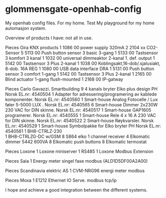 glommensgate-openhab-config
===========================

My openhab config files. For my home.
Test
My playground for my home automasjon system.

Overview of products I have: not all in use.

Pieces  Gira KNX products
1       1086 00 power supply 320mA
2       2104 xx CO2-Sensor
5       5113 00 Push button sensor 3 basic 3-gang
1       5133 00 Tastsensor 3 komfort 3 kanal
1       1032 00 universal dimmeaktor 2-kanal 1. def. output
1       5142 00 Tastsensor 3 Plus 2-kanal
1       1038 00 Koblingsakt,16-dob/.sjalusiakt, 8-dob. 16A REG
1       1080 00 USB data interface DRA
1       5131 00 Push button sensor 3 comfort 1-gang
1       5142 00 Tastsensor 3 Plus 2-kanal
1       2165 00 Blind actuator 1-gang flush-mounted
1       2168 00 IP-gatway
  
Pieces  Carlo Gavazzi. Smartbuilding
9       4 kanals bryter Elko plus design PH Norsk                           EL.nr: 4540504
1       Adapter for adressering/programering av kablede komponenter. Norsk  EL.nr: 4540560
1       Smart-house Analog Fotocelle / Lux føler 5-5000 LUX . Norsk         EL.nr: 4540565
6       Smart-house Dimmer 2x230W 230 VAC for DIN skinne. Norsk             EL.nr: 4540517
1       Smart-house GAP1605 programerer. Norsk                              EL.nr: 4540555
1       Smart-house Rele 4 x 16 A 230 VAC for DIN skinne. Norsk             EL.nr: 4540522
2       Smart-house Røykvarsler. Norsk                                      EL.nr: 4540529
1       Smart-house Symbolpakke for Elko bryter PH Norsk                    EL.nr: 4540561
1       BH8-CTRLZ-230  
1       BH8-CTRLZG-DC w/GSM
8       S864 elko 1 channel receiver
4       Elkomatic dimmer 5442 600VA
8       Elkomatic push buttons
8       Elkomatic termostat

Pieces  Loxone
1       Loxone miniserver
1       RS485
1       Loxone Modbus Extension

Pieces  Saia
1       Energy meter singel fase modbus (ALD1D5DF00A2A00)

Pieces  Scandinavia elektric AS
1       CVM-NRG96 energi meter modbus

Pieces  Moxa
1        E1212 Ethernet IO Serve. modbus tcp/ip


I hope and achieve a good integration between the different systems.

